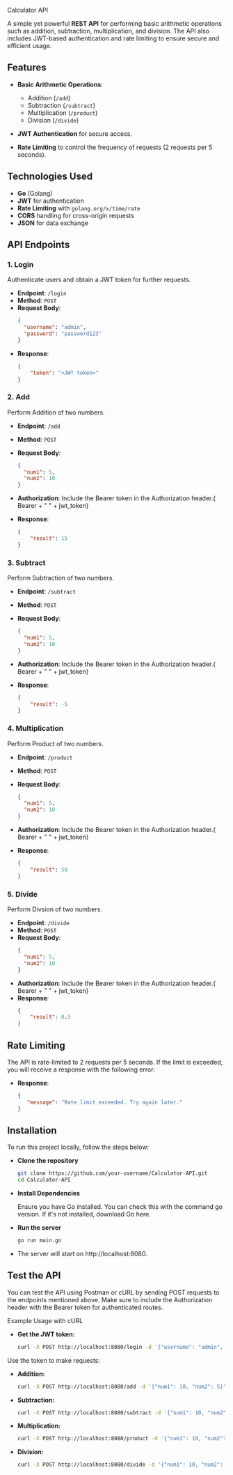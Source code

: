  Calculator API

A simple yet powerful **REST API** for performing basic arithmetic operations such as addition, subtraction, multiplication, and division. The API also includes JWT-based authentication and rate limiting to ensure secure and efficient usage.

## Features

- **Basic Arithmetic Operations**:
  - Addition (`/add`)
  - Subtraction (`/subtract`)
  - Multiplication (`/product`)
  - Division (`/divide`)
  
- **JWT Authentication** for secure access.
- **Rate Limiting** to control the frequency of requests (2 requests per 5 seconds).

## Technologies Used

- **Go** (Golang)
- **JWT** for authentication
- **Rate Limiting** with `golang.org/x/time/rate`
- **CORS** handling for cross-origin requests
- **JSON** for data exchange

## API Endpoints

### 1. **Login**

Authenticate users and obtain a JWT token for further requests.

- **Endpoint**: `/login`
- **Method**: `POST`
- **Request Body**:
  ```json
  {
    "username": "admin",
    "password": "password123"
  }
- **Response**:
  ```json
  {
      "token": "<JWT token>"
  }
  
### 2. **Add**

Perform Addition of two numbers.

- **Endpoint**: `/add`
- **Method**: `POST`
- **Request Body**:
  ```json
  {
    "num1": 5,
    "num2": 10
  }
 - **Authorization**: Include the Bearer token in the Authorization header.{ Bearer + " " + jwt_token}

- **Response**:
  ```json
  {
      "result": 15
  }
### 3. **Subtract**

Perform Subtraction of two numbers.

- **Endpoint**: `/subtract`
- **Method**: `POST`
- **Request Body**:
  ```json
  {
    "num1": 5,
    "num2": 10
  }
 - **Authorization**: Include the Bearer token in the Authorization header.{ Bearer + " " + jwt_token}

- **Response**:
  ```json
  {
      "result": -5
  }
### 4. **Multiplication**

Perform Product of two numbers.

- **Endpoint**: `/product`
- **Method**: `POST`
- **Request Body**:
  ```json
  {
    "num1": 5,
    "num2": 10
  }
 - **Authorization**: Include the Bearer token in the Authorization header.{ Bearer + " " + jwt_token}

- **Response**:
  ```json
  {
      "result": 50
  }
### 5. **Divide**

Perform Divsion of two numbers.

- **Endpoint**: `/divide`
- **Method**: `POST`
- **Request Body**:
  ```json
  {
    "num1": 5,
    "num2": 10
  }
 - **Authorization**: Include the Bearer token in the Authorization header.{ Bearer + " " + jwt_token} 
- **Response**:
  ```json
  {
      "result": 0.5
  }
## Rate Limiting
The API is rate-limited to 2 requests per 5 seconds. If the limit is exceeded, you will receive a response with the following error:
- **Response**:
  ```json
  {
     "message": "Rate limit exceeded. Try again later."
  }
## Installation
To run this project locally, follow the steps below:

- **Clone the repository**
    ```bash
    git clone https://github.com/your-username/Calculator-API.git
    cd Calculator-API
- **Install Dependencies**

    Ensure you have Go installed. You can check this with the command go version. If it's not installed, download Go here.

- **Run the server**
    ```bash
    go run main.go

- The server will start on http://localhost:8080.

## Test the API
You can test the API using Postman or cURL by sending POST requests to the endpoints mentioned above. Make sure to include the Authorization header with the Bearer token for authenticated routes.

Example Usage with cURL
- **Get the JWT token:**
    ```bash
    curl -X POST http://localhost:8080/login -d '{"username": "admin", "password": "password123"}' -H "Content-Type: application/json"
Use the token to make requests:

- **Addition:**
    ```bash
    curl -X POST http://localhost:8080/add -d '{"num1": 10, "num2": 5}' -H "Authorization: Bearer <JWT token>" -H "Content-Type: application/json"
- **Subtraction:**
    ```bash
    curl -X POST http://localhost:8080/subtract -d '{"num1": 10, "num2": 5}' -H "Authorization: Bearer <JWT token>" -H "Content-Type: application/json"
- **Multiplication:**
    ```bash
    curl -X POST http://localhost:8080/product -d '{"num1": 10, "num2": 5}' -H "Authorization: Bearer <JWT token>" -H "Content-Type: application/json"
- **Division:**
    ```bash
    curl -X POST http://localhost:8080/divide -d '{"num1": 10, "num2": 5}' -H "Authorization: Bearer <JWT token>" -H "Content-Type: application/json"
